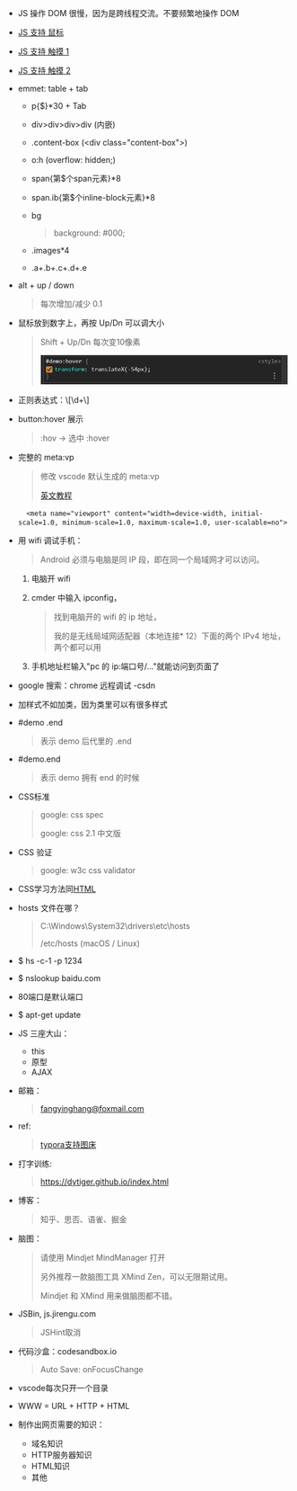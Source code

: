 * JS 操作 DOM 很慢，因为是跨线程交流。不要频繁地操作 DOM

* [JS 支持 鼠标](https://stackoverflow.com/questions/21054126/how-to-detect-if-a-device-has-mouse-support)
* [JS 支持 触摸 1](https://stackoverflow.com/questions/3974827/detecting-touch-screen-devices-with-javascript)
* [JS 支持 触摸 2](https://stackoverflow.com/questions/4817029/whats-the-best-way-to-detect-a-touch-screen-device-using-javascript)

* emmet: table + tab

    * p{\$}\*30 + Tab
    * div>div>div>div (内嵌)
    * .content-box (<div class="content-box"\>)
    * o:h (overflow: hidden;)
    * span{第$个span元素}*8
    * span.ib{第$个inline-block元素}*8
    * bg
 
        > background: #000;

    * .images*4

        > <div class="images"\></div\>

    * .a+.b+.c+.d+.e

        > <div class="a"\></div\>
        >
        > <div class="b"\></div\>
        >
        > <div class="c"\></div\>
        >
        > <div class="d"\></div\>
        >
        > <div class="e"\></div\>

* alt + up / down

    > 每次增加/减少 0.1

* 鼠标放到数字上，再按 Up/Dn 可以调大小

    > Shift + Up/Dn 每次变10像素
    >
    > ![](../img/move-1.png)

* 正则表达式：\\[\d+\\]
* button:hover 展示
  
    > :hov -> 选中 :hover

* 完整的 meta:vp

    > 修改 vscode 默认生成的 meta:vp
    >
    > [英文教程](https://code.visualstudio.com/docs/editor/emmet#_using-custom-emmet-snippets)

        <meta name="viewport" content="width=device-width, initial-scale=1.0, minimum-scale=1.0, maximum-scale=1.0, user-scalable=no">

* 用 wifi 调试手机：

    > Android 必须与电脑是同 IP 段，即在同一个局域网才可以访问。

    1. 电脑开 wifi
    2. cmder 中输入 ipconfig，  

        > 找到电脑开的 wifi 的 ip 地址，  
        >
        > 我的是无线局域网适配器（本地连接\* 12）下面的两个 IPv4 地址，两个都可以用

    3. 手机地址栏输入"pc 的 ip:端口号/..."就能访问到页面了

* google 搜索：chrome 远程调试 -csdn

* 加样式不如加类，因为类里可以有很多样式

* \#demo .end 
  
    > 表示 demo 后代里的 .end

* \#demo.end

    > 表示 demo 拥有 end 的时候

* CSS标准

    > google: css spec
    >
    > google: css 2.1 中文版

* CSS 验证

    > google: w3c css validator

* CSS学习方法同[HTML](3.md#1-html)
* hosts 文件在哪？

    > C:\Windows\System32\drivers\etc\hosts
    >
    > /etc/hosts (macOS / Linux)

* \$ hs -c-1 -p 1234
* \$ nslookup baidu.com
* 80端口是默认端口
* $ apt-get update

* JS 三座大山：

    * this
    * 原型
    * AJAX

* 邮箱：

    > <fangyinghang@foxmail.com>

* ref: 

    > [typora支持图床](https://zhuanlan.zhihu.com/p/137310314)

* 打字训练: 

    > <https://dytiger.github.io/index.html>

* 博客：

    > 知乎、思否、语雀、掘金

* 脑图：	  

    > 请使用 Mindjet MindManager 打开
    >
    > 另外推荐一款脑图工具 XMind Zen，可以无限期试用。
    >
    > Mindjet 和 XMind 用来做脑图都不错。

* JSBin, js.jirengu.com  

    > JSHint取消

* 代码沙盒：codesandbox.io    

    > Auto Save: onFocusChange


* vscode每次只开一个目录
* WWW = URL + HTTP + HTML
* 制作出网页需要的知识：

    * 域名知识
	* HTTP服务器知识
	* HTML知识
	* 其他